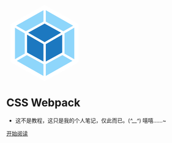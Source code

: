 
<svg t="1567568646047" class="icon" viewBox="0 0 1024 1024" version="1.1" xmlns="http://www.w3.org/2000/svg" p-id="2021" width="200" height="200"><path d="M512 0l452.522667 256v512L512 1024 59.477333 768V256z" fill="#FFFFFF" p-id="2022"></path><path d="M883.712 750.336l-356.778667 201.813333V794.965333L749.226667 672.682667l134.485333 77.653333z m24.405333-22.101333V306.176l-130.56 75.349333V652.8l130.56 75.434667z m-769.28 22.101333l356.778667 201.813333V794.965333L273.322667 672.682667l-134.485334 77.653333z m-24.405333-22.101333V306.176l130.56 75.349333V652.8l-130.56 75.434667zM129.706667 278.869333L495.616 71.850667v151.978666L261.205333 352.768l-1.792 1.024-129.706666-74.922667z m763.136 0L526.933333 71.850667v151.978666l234.410667 128.938667 1.792 1.024 129.706667-74.922667z" fill="#8ED6FB" p-id="2023"></path><path d="M495.616 759.210667l-219.306667-120.576v-238.933334l219.306667 126.634667v232.874667z m31.317333 0l219.306667-120.576v-238.933334l-219.306667 126.634667v232.874667z m-15.616-242.005334zM291.157333 372.053333l220.16-121.088 220.16 121.088-220.16 127.146667-220.16-127.146667z" fill="#1C78C0" p-id="2024"></path></svg>

# CSS Webpack

- 这不是教程，这只是我的个人笔记，仅此而已。(*^__^*) 嘻嘻……~

[开始阅读](./helloWebpack.md)

